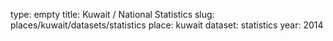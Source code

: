 type: empty
title: Kuwait / National Statistics
slug: places/kuwait/datasets/statistics
place: kuwait
dataset: statistics
year: 2014
